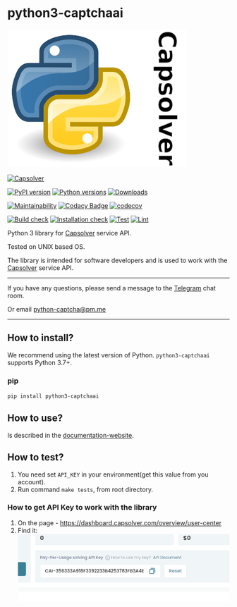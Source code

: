 # python3-captchaai
![](files/CaptchaAISm.png)

[![Capsolver](https://user-images.githubusercontent.com/16991365/234852229-6e4b3f3c-f498-4fd5-9a6b-f7f269dd4bfc.gif)](https://dashboard.capsolver.com/passport/register?inviteCode=kQTn-tG07Jb1)

[![PyPI version](https://badge.fury.io/py/python3-captchaai.svg)](https://badge.fury.io/py/python3-captchaai)
[![Python versions](https://img.shields.io/pypi/pyversions/python3-captchaai.svg?logo=python&logoColor=FBE072)](https://badge.fury.io/py/python3-captchaai)
[![Downloads](https://pepy.tech/badge/python3-captchaai/month)](https://pepy.tech/project/python3-captchaai)

[![Maintainability](https://api.codeclimate.com/v1/badges/3431fd3fe71baf7eb9da/maintainability)](https://codeclimate.com/github/AndreiDrang/python3-captchaai/maintainability)
[![Codacy Badge](https://app.codacy.com/project/badge/Grade/323d4eda0fe1477bbea8fe8902b9e97e)](https://www.codacy.com/gh/AndreiDrang/python3-captchaai/dashboard?utm_source=github.com&amp;utm_medium=referral&amp;utm_content=AndreiDrang/python3-captchaai&amp;utm_campaign=Badge_Grade)
[![codecov](https://codecov.io/gh/AndreiDrang/python3-captchaai/branch/main/graph/badge.svg?token=2L4VVIF4G8)](https://codecov.io/gh/AndreiDrang/python3-captchaai)

[![Build check](https://github.com/AndreiDrang/python3-captchaai/actions/workflows/test_build.yml/badge.svg?branch=main)](https://github.com/AndreiDrang/python3-captchaai/actions/workflows/test_build.yml)
[![Installation check](https://github.com/AndreiDrang/python3-captchaai/actions/workflows/install.yml/badge.svg?branch=main)](https://github.com/AndreiDrang/python3-captchaai/actions/workflows/install.yml)
[![Test](https://github.com/AndreiDrang/python3-captchaai/actions/workflows/test.yml/badge.svg?branch=main)](https://github.com/AndreiDrang/python3-captchaai/actions/workflows/test.yml)
[![Lint](https://github.com/AndreiDrang/python3-captchaai/actions/workflows/lint.yml/badge.svg?branch=main)](https://github.com/AndreiDrang/python3-captchaai/actions/workflows/lint.yml)


Python 3 library for [Capsolver](https://dashboard.capsolver.com/passport/register?inviteCode=kQTn-tG07Jb1) service API.

Tested on UNIX based OS.

The library is intended for software developers and is used to work with the [Capsolver](https://dashboard.capsolver.com/passport/register?inviteCode=kQTn-tG07Jb1) service API.

***

If you have any questions, please send a message to the [Telegram](https://t.me/pythoncaptcha) chat room.

Or email python-captcha@pm.me

***

## How to install?

We recommend using the latest version of Python. `python3-captchaai` supports Python 3.7+.

### pip

```bash
pip install python3-captchaai
```

## How to use?

Is described in the [documentation-website](https://andreidrang.github.io/python3-captchaai/).


## How to test?

1. You need set ``API_KEY`` in your environment(get this value from you account).
2. Run command ``make tests``, from root directory.

### How to get API Key to work with the library
1. On the page - https://dashboard.capsolver.com/overview/user-center
2. Find it: ![img.png](files/img.png)
